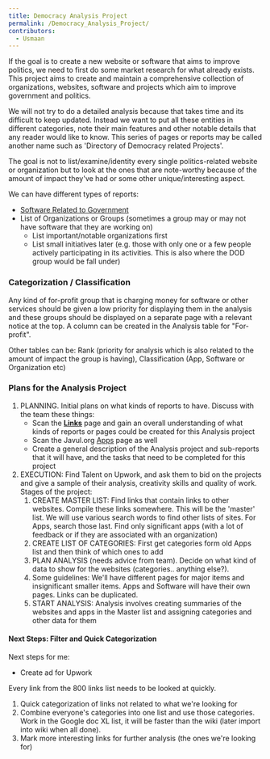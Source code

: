 ```yaml
---
title: Democracy Analysis Project
permalink: /Democracy_Analysis_Project/
contributors:
  - Usmaan
---
```


If the goal is to create a new website or software that aims to improve
politics, we need to first do some market research for what already
exists. This project aims to create and maintain a comprehensive
collection of organizations, websites, software and projects which aim
to improve government and politics.

We will not try to do a detailed analysis because that takes time and
its difficult to keep updated. Instead we want to put all these entities
in different categories, note their main features and other notable
details that any reader would like to know. This series of pages or
reports may be called another name such as 'Directory of Democracy
related Projects'.

The goal is not to list/examine/identity every single politics-related
website or organization but to look at the ones that are note-worthy
because of the amount of impact they've had or some other
unique/interesting aspect.

We can have different types of reports:

- [Software Related to
  Government](/Software_Related_to_Government "wikilink")
- List of Organizations or Groups (sometimes a group may or may not have
  software that they are working on)
  - List important/notable organizations first
  - List small initiatives later (e.g. those with only one or a few
    people actively participating in its activities. This is also where
    the DOD group would be fall under)

### Categorization / Classification

Any kind of for-profit group that is charging money for software or
other services should be given a low priority for displaying them in the
analysis and these groups should be displayed on a separate page with a
relevant notice at the top. A column can be created in the Analysis
table for "For-profit".

Other tables can be: Rank (priority for analysis which is also related
to the amount of impact the group is having), Classification (App,
Software or Organization etc)

### Plans for the Analysis Project

1.  PLANNING. Initial plans on what kinds of reports to have. Discuss
    with the team these things:
    - Scan the
      [**Links**](/Democracy_Analysis_Project_-_Links "wikilink") page
      and gain an overall understanding of what kinds of reports or
      pages could be created for this Analysis project
    - Scan the Javul.org
      [Apps](https://javul.org/wiki/Apps_and_Software_related_to_Government_and_Politics)
      page as well
    - Create a general description of the Analysis project and
      sub-reports that it will have, and the tasks that need to be
      completed for this project
2.  EXECUTION: Find Talent on Upwork, and ask them to bid on the
    projects and give a sample of their analysis, creativity skills and
    quality of work. Stages of the project:
    1.  CREATE MASTER LIST: Find links that contain links to other
        websites. Compile these links somewhere. This will be the
        'master' list. We will use various search words to find other
        lists of sites. For Apps, search those last. Find only
        significant apps (with a lot of feedback or if they are
        associated with an organization)
    2.  CREATE LIST OF CATEGORIES: First get categories form old Apps
        list and then think of which ones to add
    3.  PLAN ANALYSIS (needs advice from team). Decide on what kind of
        data to show for the websites (categories.. anything else?).
    4.  Some guidelines: We'll have different pages for major items and
        insignificant smaller items. Apps and Software will have their
        own pages. Links can be duplicated.
    5.  START ANALYSIS: Analysis involves creating summaries of the
        websites and apps in the Master list and assigning categories
        and other data for them

#### Next Steps: Filter and Quick Categorization

Next steps for me:

- Create ad for Upwork

Every link from the 800 links list needs to be looked at quickly.

1.  Quick categorization of links not related to what we're looking for
2.  Combine everyone's categories into one list and use those
    categories. Work in the Google doc XL list, it will be faster than
    the wiki (later import into wiki when all done).
3.  Mark more interesting links for further analysis (the ones we're
    looking for)
